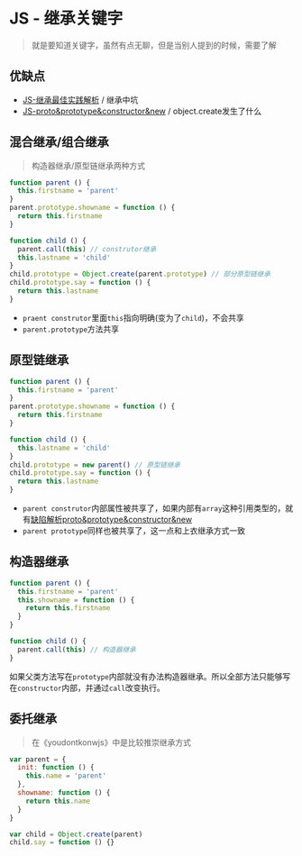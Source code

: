 # JS - 继承关键字
> 就是要知道关键字，虽然有点无聊，但是当别人提到的时候，需要了解

## 优缺点

* [JS-继承最佳实践解析](https://github.com/JiangWeixian/JS-Tips/blob/master/Grammar/JS-%E7%BB%A7%E6%89%BF%E4%BB%A5%E5%8F%8A%E7%B1%BB-%E6%9C%80%E4%BD%B3%E5%AE%9E%E8%B7%B5%E8%A7%A3%E6%9E%90.md) / 继承中坑
* [JS-proto&prototype&constructor&new](https://github.com/JiangWeixian/JS-Tips/blob/master/Grammar/JS-__proto__%26%26prototype%26%26new.md) / object.create发生了什么

## 混合继承/组合继承

> 构造器继承/原型链继承两种方式

```JavaScript
function parent () {
  this.firstname = 'parent'
}
parent.prototype.showname = function () {
  return this.firstname
}

function child () {
  parent.call(this) // construtor继承
  this.lastname = 'child'
}
child.prototype = Object.create(parent.prototype) // 部分原型链继承
child.prototype.say = function () {
  return this.lastname
}
```

* `praent construtor`里面`this`指向明确(变为了`child`)，不会共享
* `parent.prototype`方法共享

## 原型链继承

```JavaScript
function parent () {
  this.firstname = 'parent'
}
parent.prototype.showname = function () {
  return this.firstname
}

function child () {
  this.lastname = 'child'
}
child.prototype = new parent() // 原型链继承
child.prototype.say = function () {
  return this.lastname
}
```

* `parent construtor`内部属性被共享了，如果内部有`array`这种引用类型的，就有[缺陷解析proto&prototype&constructor&new](https://github.com/JiangWeixian/JS-Tips/blob/master/Grammar/JS-__proto__%26%26prototype%26%26new.md)
* `parent prototype`同样也被共享了，这一点和上衣继承方式一致

## 构造器继承

```JavaScript
function parent () {
  this.firstname = 'parent'
  this.showname = function () {
    return this.firstname
  }
}

function child () {
  parent.call(this) // 构造器继承
}
```

如果父类方法写在`prototype`内部就没有办法构造器继承。所以全部方法只能够写在`constructor`内部，并通过`call`改变执行。

## 委托继承

> 在《youdontkonwjs》中是比较推崇继承方式

```JavaScript
var parent = {
  init: function () {
    this.name = 'parent'
  },
  showname: function () {
    return this.name
  }
}

var child = Object.create(parent)
child.say = function () {}
```










